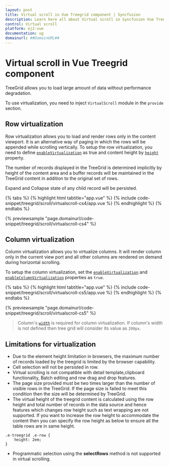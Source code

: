 ```yaml
---
layout: post
title: Virtual scroll in Vue Treegrid component | Syncfusion
description: Learn here all about Virtual scroll in Syncfusion Vue Treegrid component of Syncfusion Essential JS 2 and more.
control: Virtual scroll 
platform: ej2-vue
documentation: ug
domainurl: ##DomainURL##
---
```


# Virtual scroll in Vue Treegrid component

TreeGrid allows you to load large amount of data without performance degradation.

To use virtualization, you need to inject `VirtualScroll` module in the `provide` section.

## Row virtualization

Row virtualization allows you to load and render rows only in the content viewport. It is an alternative way of paging in which the rows will be appended while scrolling vertically. To setup the row virtualization, you need to define [`enableVirtualization`](https://ej2.syncfusion.com/vue/documentation/api/treegrid/#enablevirtualization) as true and content height by [`height`](https://ej2.syncfusion.com/vue/documentation/api/treegrid/#height) property.

The number of records displayed in the TreeGrid is determined implicitly by height of the content area and a buffer records will be maintained in the TreeGrid content in addition to the original set of rows.

Expand and Collapse state of any child record will be persisted.

{% tabs %}
{% highlight html tabtitle="app.vue" %}
{% include code-snippet/treegrid/scroll/virtualscroll-cs4/app.vue %}
{% endhighlight %}
{% endtabs %}
        
{% previewsample "page.domainurl/code-snippet/treegrid/scroll/virtualscroll-cs4" %}

## Column virtualization

Column virtualization allows you to virtualize columns. It will render column only in the current view port and all other columns are rendered on demand during horizontal scrolling.

To setup the column virtualization, set the [`enableVirtualization`](https://ej2.syncfusion.com/vue/documentation/api/treegrid/#enablevirtualization) and [`enableColumnVirtualization`](https://ej2.syncfusion.com/vue/documentation/api/treegrid/#enablecolumnvirtualization) properties as `true`.

{% tabs %}
{% highlight html tabtitle="app.vue" %}
{% include code-snippet/treegrid/scroll/virtualscroll-cs5/app.vue %}
{% endhighlight %}
{% endtabs %}
        
{% previewsample "page.domainurl/code-snippet/treegrid/scroll/virtualscroll-cs5" %}

> Column's [`width`](https://ej2.syncfusion.com/vue/documentation/api/treegrid/column/#width) is required for column virtualization. If column's width is not defined then tree grid will consider its value as `200px`.

## Limitations for virtualization

* Due to the element height limitation in browsers, the maximum number of records loaded by the treegrid is limited by the browser capability.
* Cell selection will not be persisted in row.
* Virtual scrolling is not compatible with detail template,clipboard functionality, Batch editing and row drag and drop features.
* The page size provided must be two times larger than the number of visible rows in the TreeGrid. If the page size is failed to meet this condition then the size will be determined by TreeGrid.
* The virtual height of the treegrid content is calculated using the row height and total number of records in the data source and hence features which changes row height such as text wrapping are not supported. If you want to increase the row height to accommodate the content then you can specify the row height as below to ensure all the table rows are in same height.

```
.e-treegrid .e-row {
    height: 2em;
}
```

* Programmatic selection using the **selectRows** method is not supported in virtual scrolling.
